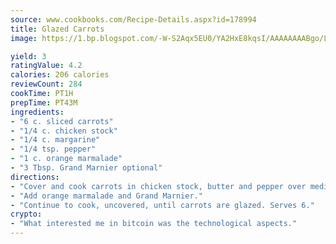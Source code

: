 ```yaml
---
source: www.cookbooks.com/Recipe-Details.aspx?id=178994
title: Glazed Carrots
image: https://1.bp.blogspot.com/-W-S2Aqx5EU0/YA2HxE8kqsI/AAAAAAAABgo/LNxJ2X_rvYgPNsplYMgQNjuwxaZ0e3pQQCLcBGAsYHQ/s320/17.png

yield: 3
ratingValue: 4.2
calories: 206 calories
reviewCount: 284
cookTime: PT1H
prepTime: PT43M
ingredients:
- "6 c. sliced carrots"
- "1/4 c. chicken stock"
- "1/4 c. margarine"
- "1/4 tsp. pepper"
- "1 c. orange marmalade"
- "3 Tbsp. Grand Marnier optional"
directions:
- "Cover and cook carrots in chicken stock, butter and pepper over medium heat for 10 minutes."
- "Add orange marmalade and Grand Marnier."
- "Continue to cook, uncovered, until carrots are glazed. Serves 6."
crypto:
- "What interested me in bitcoin was the technological aspects."
---
```

